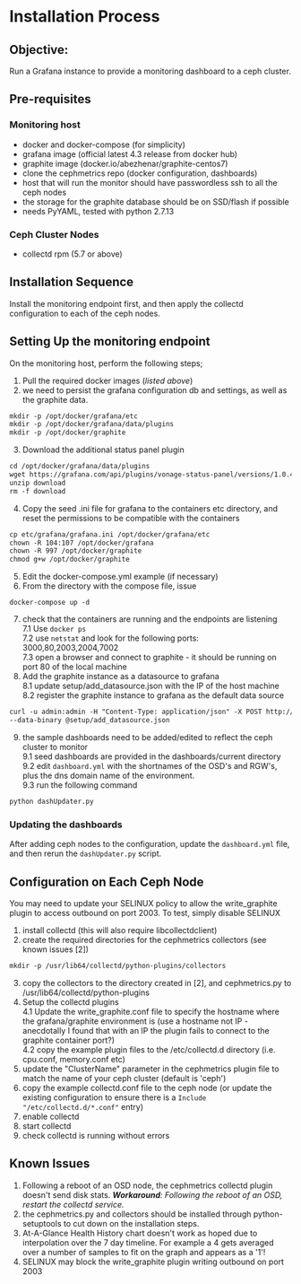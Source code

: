 # Installation Process

## Objective:   
Run a Grafana instance to provide a monitoring dashboard to a ceph
cluster.

## Pre-requisites    
### Monitoring host  
- docker and docker-compose (for simplicity)  
- grafana image (official latest 4.3 release from docker hub)  
- graphite image (docker.io/abezhenar/graphite-centos7) 
- clone the cephmetrics repo (docker configuration, dashboards)
- host that will run the monitor should have passwordless ssh to all the ceph
nodes
- the storage for the graphite database should be on SSD/flash if possible
- needs PyYAML, tested with python 2.7.13

### Ceph Cluster Nodes
- collectd rpm (5.7 or above)

## Installation Sequence
Install the monitoring endpoint first, and then apply the collectd configuration
to each of the ceph nodes.  


## Setting Up the monitoring endpoint
On the monitoring host, perform the following steps;  
1. Pull the required docker images (*listed above*)   
2. we need to persist the grafana configuration db and settings, as well as the 
graphite data.  
```markdown
mkdir -p /opt/docker/grafana/etc
mkdir -p /opt/docker/grafana/data/plugins
mkdir -p /opt/docker/graphite
```
3. Download the additional status panel plugin
```markdown
cd /opt/docker/grafana/data/plugins
wget https://grafana.com/api/plugins/vonage-status-panel/versions/1.0.4/download
unzip download
rm -f download
```
4. Copy the seed .ini file for grafana to the containers etc directory, and reset
the permissions to be compatible with the containers
```markdown
cp etc/grafana/grafana.ini /opt/docker/grafana/etc
chown -R 104:107 /opt/docker/grafana
chown -R 997 /opt/docker/graphite
chmod g+w /opt/docker/graphite

```
5. Edit the docker-compose.yml example (if necessary)
6. From the directory with the compose file, issue  
```
docker-compose up -d
```
7. check that the containers are running and the endpoints are listening  
7.1 Use ```docker ps```  
7.2 use ```netstat``` and look for the following ports: 3000,80,2003,2004,7002  
7.3 open a browser and connect to graphite - it should be running on port 80 of
the local machine
8. Add the graphite instance as a datasource to grafana  
8.1 update setup/add_datasource.json with the IP of the host machine  
8.2 register the graphite instance to grafana as the default data source  
```markdown
curl -u admin:admin -H "Content-Type: application/json" -X POST http://localhost:3000/api/datasources \
--data-binary @setup/add_datasource.json
```
9. the sample dashboards need to be added/edited to reflect the ceph cluster to
monitor  
9.1 seed dashboards are provided in the dashboards/current directory   
9.2 edit ```dashboard.yml``` with the shortnames of the OSD's and RGW's, plus
the dns domain name of the environment.  
9.3 run the following command  
```markdown
python dashUpdater.py
```
  
  
### Updating the dashboards
After adding ceph nodes to the configuration, update the ```dashboard.yml``` 
file, and then rerun the ```dashUpdater.py``` script.


## Configuration on Each Ceph Node  
You may need to update your SELINUX policy to allow the write_graphite plugin
to access outbound on port 2003. To test, simply disable SELINUX  
1. install collectd (this will also require libcollectdclient)
2. create the required directories for the cephmetrics collectors (see known
issues [2])
```markdown
mkdir -p /usr/lib64/collectd/python-plugins/collectors
```
3. copy the collectors to the directory created in [2], and cephmetrics.py
to /usr/lib64/collectd/python-plugins
4. Setup the collectd plugins  
4.1 Update the write_graphite.conf file to specify the hostname where the 
grafana/graphite environment is (use a hostname not IP - anecdotally I found that
with an IP the plugin fails to connect to the graphite container port?)    
4.2 copy the example plugin files to the /etc/collectd.d directory (i.e. cpu.conf,
memory.conf etc)  
5. update the "ClusterName" parameter in the cephmetrics plugin file to match
 the name of your ceph cluster (default is 'ceph')
6. copy the example collectd.conf file to the ceph node (or update the existing
configuration to ensure there is a ```Include "/etc/collectd.d/*.conf"``` entry)
7. enable collectd
8. start collectd
9. check collectd is running without errors

## Known Issues
1. Following a reboot of an OSD node, the cephmetrics collectd plugin doesn't send disk 
stats. ***Workaround**: Following the reboot of an OSD, restart the collectd service.*  
2. the cephmetrics.py and collectors should be installed through python-setuptools to cut down on 
the installation steps.  
3. At-A-Glance Health History chart doesn't work as hoped due to interpolation over the
7 day timeline. For example a 4 gets averaged over a number of samples to fit on
the graph and appears as a '1'!  
4. SELINUX may block the write_graphite plugin writing outbound on port 2003




